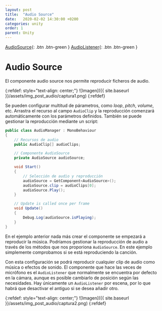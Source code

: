 ```yaml
---
layout: post
title:  "Audio Source"
date:   2020-02-02 14:30:00 +0200
categories: unity
order: 1
parent: Unity
---
```


[AudioSource](https://docs.unity3d.com/es/530/Manual/class-AudioSource.html){: .btn .btn-green } [AudioListener](https://docs.unity3d.com/Manual/class-AudioListener.html){: .btn .btn-green }

# Audio Source

El componente audio source nos permite reproducir ficheros de audio.

{:refdef: style="text-align: center;"}
![Imagen]({{ site.baseurl }}/assets/img_post_audio/captura1.png)
{:refdef}

Se pueden configurar multitud de párametros, como *loop*, *pitch*, *volume*, etc. Arrastra el recurso al campo `AudioClip` y la reproducción comenzará automáticamente con los parámetros definidos. También se puede gestionar la reproducción mediante un script:

```csharp
public class AudioManager : MonoBehaviour
{
    // Recursos de audio
    public AudioClip[] audioClips;

    // Componente AudioSource
    private AudioSource audioSource;

    void Start()
    {
        // Selección de audio y reproducción
        audioSource = GetComponent<AudioSource>();
        audioSource.clip = audioClips[0];
        audioSource.Play();
    }

    // Update is called once per frame
    void Update()
    {
        Debug.Log(audioSource.isPlaying);
    }
}
```

En el ejemplo anterior nada más crear el componente se empezará a reproducir la música. Podríamos gestionar la reproducción de audio a través de los métodos que nos proporiona `AudioSource`. En este ejemplo simplemente comprobamos si se está reproduciendo la canción.

Con esta configuración se podrá reproducir cualquier clip de audio como música o efectos de sonido. El componente que hace las veces de micrófono es el `AudioListener` que normalmente se encuentra por defecto en la cámara, aunque es posible cambiarlo de posición según las necesidades. Hay únicamente un `AudioListener` por escena, por lo que habrá que desactivar el antiguo si se desea añadir otro.

{:refdef: style="text-align: center;"}
![Imagen]({{ site.baseurl }}/assets/img_post_audio/captura2.png)
{:refdef}
